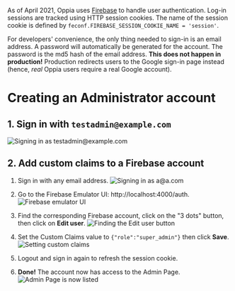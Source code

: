 As of April 2021, Oppia uses [Firebase](https://firebase.google.com/docs/auth) to handle user authentication. Log-in sessions are tracked using HTTP session cookies. The name of the session cookie is defined by `feconf.FIREBASE_SESSION_COOKIE_NAME = 'session'`.

For developers' convenience, the only thing needed to sign-in is an email address. A password will automatically be generated for the account. The password is the md5 hash of the email address. **This does not happen in production!** Production redirects users to the Google sign-in page instead (hence, _real_ Oppia users require a real Google account).

# Creating an Administrator account

## 1. Sign in with `testadmin@example.com`
![Signing in as testadmin@example.com](https://user-images.githubusercontent.com/5094060/112763949-8741b080-8fd4-11eb-9828-044d18b926b7.png)


## 2. Add custom claims to a Firebase account

1. Sign in with any email address.
![Signing in as a@a.com](https://user-images.githubusercontent.com/5094060/112763966-a04a6180-8fd4-11eb-9c21-58b6ba9f9b2f.png)

2. Go to the Firebase Emulator UI: http://localhost:4000/auth.
![Firebase emulator UI](https://user-images.githubusercontent.com/5094060/112764105-29619880-8fd5-11eb-915d-786ab229c563.png)

3. Find the corresponding Firebase account, click on the "3 dots" button, then click on **Edit user**.
![Finding the Edit user button](https://user-images.githubusercontent.com/5094060/112764057-f3bcaf80-8fd4-11eb-9561-8b4412cf9b23.png)

4. Set the Custom Claims value to `{"role":"super_admin"}` then click **Save**.
![Setting custom claims](https://user-images.githubusercontent.com/5094060/112764082-13ec6e80-8fd5-11eb-8508-a9bc24683e9f.png)

5. Logout and sign in again to refresh the session cookie.

6. **Done!** The account now has access to the Admin Page.
![Admin Page is now listed](https://user-images.githubusercontent.com/5094060/112764033-dc7dc200-8fd4-11eb-9256-3957584d4eee.png)